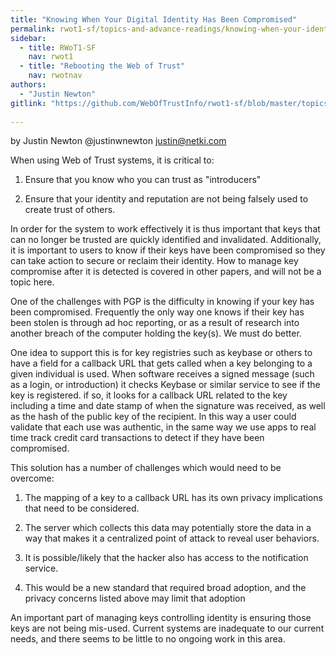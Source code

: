 ```yaml
---
title: "Knowing When Your Digital Identity Has Been Compromised"
permalink: rwot1-sf/topics-and-advance-readings/knowing-when-your-identity-has-been-compromised/
sidebar:
  - title: RWoT1-SF
    nav: rwot1
  - title: "Rebooting the Web of Trust"
    nav: rwotnav
authors:
  - "Justin Newton"
gitlink: "https://github.com/WebOfTrustInfo/rwot1-sf/blob/master/topics-and-advance-readings/knowing-when-your-identity-has-been-compromised.md"
    
---
```


by Justin Newton @justinwnewton <justin@netki.com>

When using Web of Trust systems, it is critical to:

1. Ensure that you know who you can trust as "introducers"

2. Ensure that your identity and reputation are not being falsely used to create trust of others.

In order for the system to work effectively it is thus important that keys that can no longer be trusted are quickly identified and invalidated.  Additionally, it is important to users to know if their keys have been compromised so they can take action to secure or reclaim their identity.  How to manage key compromise after it is detected is covered in other papers, and will not be a topic here.

One of the challenges with PGP is the difficulty in knowing if your key has been compromised.  Frequently the only way one knows if their key has been stolen is through ad hoc reporting, or as a result of research into another breach of the computer holding the key(s).  We must do better.

One idea to support this is for key registries such as keybase or others to have a field for a callback URL that gets called when a key belonging to a given individual is used.  When software receives a signed message (such as a login, or introduction) it checks Keybase or similar service to see if the key is registered.  if so, it looks for a callback URL related to the key including a time and date stamp of when the signature was received, as well as the hash of the public key of the recipient.  In this way a user could validate that each use was authentic, in the same way we use apps to real time track credit card transactions to detect if they have been compromised.

This solution has a number of challenges which would need to be overcome:

1. The mapping of a key to a callback URL has its own privacy implications that need to be considered.

2. The server which collects this data may potentially store the data in a way that makes it a centralized point of attack to reveal user behaviors.

3. It is possible/likely that the hacker also has access to the notification service.

4. This would be a new standard that required broad adoption, and the privacy concerns listed above may limit that adoption

An important part of managing keys controlling identity is ensuring those keys are not being mis-used.  Current systems are inadequate to our current needs, and there seems to be little to no ongoing work in this area.  

